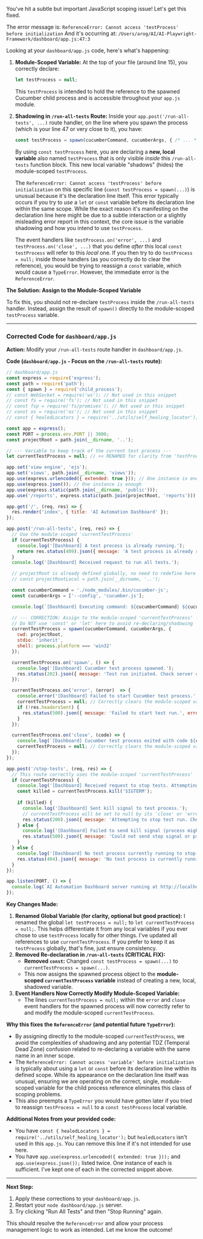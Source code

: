 You've hit a subtle but important JavaScript scoping issue! Let's get this fixed.

The error message is:
`ReferenceError: Cannot access 'testProcess' before initialization`
And it's occurring at:
`/Users/arog/AI/AI-Playwright-Framework/dashboard/app.js:47:3`

Looking at your `dashboard/app.js` code, here's what's happening:

1.  **Module-Scoped Variable:** At the top of your file (around line 15), you correctly declare:
    ```javascript
    let testProcess = null;
    ```
    This `testProcess` is intended to hold the reference to the spawned Cucumber child process and is accessible throughout your `app.js` module.

2.  **Shadowing in `/run-all-tests` Route:** Inside your `app.post('/run-all-tests', ...)` route handler, on the line where you spawn the process (which is your line 47 or very close to it), you have:
    ```javascript
    const testProcess = spawn(cucumberCommand, cucumberArgs, { /* ... */ });
    ```
    By using `const testProcess` here, you are declaring a **new, local variable** also named `testProcess` that is only visible *inside* this `/run-all-tests` function block. This new local variable "shadows" (hides) the module-scoped `testProcess`.

    The `ReferenceError: Cannot access 'testProcess' before initialization` on this specific line (`const testProcess = spawn(...)`) is unusual because it's the declaration line itself. This error typically occurs if you try to *use* a `let` or `const` variable before its declaration line within the same scope. While the exact reason it's manifesting on the declaration line here might be due to a subtle interaction or a slightly misleading error report in this context, the core issue is the variable shadowing and how you intend to use `testProcess`.

    The event handlers like `testProcess.on('error', ...)` and `testProcess.on('close', ...)` that you define *after* this local `const testProcess` will refer to this *local* one. If you then try to do `testProcess = null;` inside those handlers (as you correctly do to clear the reference), you would be trying to reassign a `const` variable, which would cause a `TypeError`. However, the immediate error is the `ReferenceError`.

**The Solution: Assign to the Module-Scoped Variable**

To fix this, you should not re-declare `testProcess` inside the `/run-all-tests` handler. Instead, assign the result of `spawn()` directly to the module-scoped `testProcess` variable.

---
### **Corrected Code for `dashboard/app.js`**

**Action:** Modify your `/run-all-tests` route handler in `dashboard/app.js`.

**Code (`dashboard/app.js` - Focus on the `/run-all-tests` route):**
```javascript
// dashboard/app.js
const express = require('express');
const path = require('path');
const { spawn } = require('child_process');
// const WebSocket = require('ws'); // Not used in this snippet
// const fs = require('fs'); // Not used in this snippet
// const fsp = require('fs/promises'); // Not used in this snippet
// const os = require('os'); // Not used in this snippet
// const { healedLocators } = require('../utils/self_healing_locator'); // Not used in this snippet, can be removed if not needed here

const app = express();
const PORT = process.env.PORT || 3000;
const projectRoot = path.join(__dirname, '..');

// --- Variable to keep track of the current test process ---
let currentTestProcess = null; // << RENAMED for clarity from 'testProcess' to avoid confusion with local variables if you had any before. Using 'currentTestProcess' consistently.

app.set('view engine', 'ejs');
app.set('views', path.join(__dirname, 'views'));
app.use(express.urlencoded({ extended: true })); // One instance is enough
app.use(express.json()); // One instance is enough
app.use(express.static(path.join(__dirname, 'public')));
app.use('/reports', express.static(path.join(projectRoot, 'reports')));

app.get('/', (req, res) => {
  res.render('index', { title: 'AI Automation Dashboard' });
});

app.post('/run-all-tests', (req, res) => {
  // Use the module-scoped 'currentTestProcess'
  if (currentTestProcess) {
    console.log('[Dashboard] A test process is already running.');
    return res.status(409).json({ message: 'A test process is already running. Please wait or stop it.' });
  }
  console.log('[Dashboard] Received request to run all tests.');

  // projectRoot is already defined globally, no need to redefine here unless you prefer local scope
  // const projectRootLocal = path.join(__dirname, '..'); 

  const cucumberCommand = './node_modules/.bin/cucumber-js';
  const cucumberArgs = ['--config', 'cucumber.js'];

  console.log(`[Dashboard] Executing command: ${cucumberCommand} ${cucumberArgs.join(' ')} in ${projectRoot}`);

  // --- CORRECTION: Assign to the module-scoped 'currentTestProcess' ---
  // Do NOT use 'const' or 'let' here to avoid re-declaring/shadowing
  currentTestProcess = spawn(cucumberCommand, cucumberArgs, {
    cwd: projectRoot,
    stdio: 'inherit',
    shell: process.platform === 'win32'
  });

  currentTestProcess.on('spawn', () => {
    console.log('[Dashboard] Cucumber test process spawned.');
    res.status(202).json({ message: 'Test run initiated. Check server console for output.' });
  });

  currentTestProcess.on('error', (error)  => {
    console.error('[Dashboard] Failed to start Cucumber test process.', error);
    currentTestProcess = null; // Correctly clears the module-scoped variable
    if (!res.headersSent) {
      res.status(500).json({ message: 'Failed to start test run.', error: error.message });
    }
  });

  currentTestProcess.on('close', (code) => {
    console.log(`[Dashboard] Cucumber test process exited with code ${code}.`);
    currentTestProcess = null; // Correctly clears the module-scoped variable
  });
});

app.post('/stop-tests', (req, res) => {
  // This route correctly uses the module-scoped 'currentTestProcess'
  if (currentTestProcess) {
    console.log('[Dashboard] Received request to stop tests. Attempting to terminate process.');
    const killed = currentTestProcess.kill('SIGTERM'); 
    
    if (killed) {
      console.log('[Dashboard] Sent kill signal to test process.');
      // currentTestProcess will be set to null by its 'close' or 'error' event handlers.
      res.status(200).json({ message: 'Attempting to stop test run. Check server console.' });
    } else {
      console.log('[Dashboard] Failed to send kill signal (process might have already exited or an error occurred).');
      res.status(500).json({ message: 'Could not send stop signal or process already stopped.' });
    }
  } else {
    console.log('[Dashboard] No test process currently running to stop.');
    res.status(404).json({ message: 'No test process is currently running.' });
  }
});

app.listen(PORT, () => {
  console.log(`AI Automation Dashboard server running at http://localhost:${PORT}`);
});
```

**Key Changes Made:**

1.  **Renamed Global Variable (for clarity, optional but good practice):** I renamed the global `let testProcess = null;` to `let currentTestProcess = null;`. This helps differentiate it from any local variables if you ever chose to use `testProcess` locally for other things. I've updated all references to use `currentTestProcess`. If you prefer to keep it as `testProcess` globally, that's fine, just ensure consistency.
2.  **Removed Re-declaration in `/run-all-tests` (CRITICAL FIX):**
    * **Removed `const`:** Changed `const testProcess = spawn(...)` to `currentTestProcess = spawn(...)`.
    * This now assigns the spawned process object to the **module-scoped `currentTestProcess` variable** instead of creating a new, local, shadowed variable.
3.  **Event Handlers Now Correctly Modify Module-Scoped Variable:**
    * The lines `currentTestProcess = null;` within the `error` and `close` event handlers for the spawned process will now correctly refer to and modify the module-scoped `currentTestProcess`.

**Why this fixes the `ReferenceError` (and potential future `TypeError`):**
* By assigning directly to the module-scoped `currentTestProcess`, we avoid the complexities of shadowing and any potential TDZ (Temporal Dead Zone) confusion related to re-declaring a variable with the same name in an inner scope.
* The `ReferenceError: Cannot access 'variable' before initialization` is typically about using a `let` or `const` before its declaration line within its defined scope. While its appearance on the declaration line itself was unusual, ensuring we are operating on the correct, single, module-scoped variable for the child process reference eliminates this class of scoping problems.
* This also preempts a `TypeError` you would have gotten later if you tried to reassign `testProcess = null` to a `const testProcess` local variable.

**Additional Notes from your provided code:**
* You have `const { healedLocators } = require('../utils/self_healing_locator');` but `healedLocators` isn't used in this `app.js`. You can remove this line if it's not intended for use here.
* You have `app.use(express.urlencoded({ extended: true }));` and `app.use(express.json());` listed twice. One instance of each is sufficient. I've kept one of each in the corrected snippet above.

---
**Next Step:**

1.  Apply these corrections to your `dashboard/app.js`.
2.  Restart your `node dashboard/app.js` server.
3.  Try clicking "Run All Tests" and then "Stop Running" again.

This should resolve the `ReferenceError` and allow your process management logic to work as intended. Let me know the outcome!